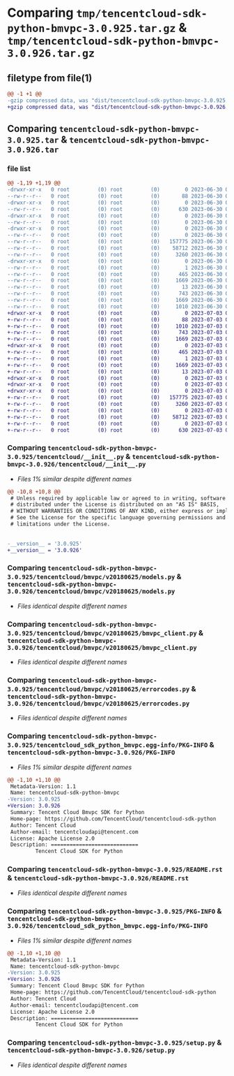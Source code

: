 # Comparing `tmp/tencentcloud-sdk-python-bmvpc-3.0.925.tar.gz` & `tmp/tencentcloud-sdk-python-bmvpc-3.0.926.tar.gz`

## filetype from file(1)

```diff
@@ -1 +1 @@
-gzip compressed data, was "dist/tencentcloud-sdk-python-bmvpc-3.0.925.tar", last modified: Fri Jun 30 02:01:11 2023, max compression
+gzip compressed data, was "dist/tencentcloud-sdk-python-bmvpc-3.0.926.tar", last modified: Mon Jul  3 00:19:52 2023, max compression
```

## Comparing `tencentcloud-sdk-python-bmvpc-3.0.925.tar` & `tencentcloud-sdk-python-bmvpc-3.0.926.tar`

### file list

```diff
@@ -1,19 +1,19 @@
-drwxr-xr-x   0 root         (0) root         (0)        0 2023-06-30 02:01:11.000000 tencentcloud-sdk-python-bmvpc-3.0.925/
--rw-r--r--   0 root         (0) root         (0)       88 2023-06-30 02:01:11.000000 tencentcloud-sdk-python-bmvpc-3.0.925/setup.cfg
-drwxr-xr-x   0 root         (0) root         (0)        0 2023-06-30 02:01:11.000000 tencentcloud-sdk-python-bmvpc-3.0.925/tencentcloud/
--rw-r--r--   0 root         (0) root         (0)      630 2023-06-30 02:01:11.000000 tencentcloud-sdk-python-bmvpc-3.0.925/tencentcloud/__init__.py
-drwxr-xr-x   0 root         (0) root         (0)        0 2023-06-30 02:01:11.000000 tencentcloud-sdk-python-bmvpc-3.0.925/tencentcloud/bmvpc/
--rw-r--r--   0 root         (0) root         (0)        0 2023-06-30 02:01:11.000000 tencentcloud-sdk-python-bmvpc-3.0.925/tencentcloud/bmvpc/__init__.py
-drwxr-xr-x   0 root         (0) root         (0)        0 2023-06-30 02:01:11.000000 tencentcloud-sdk-python-bmvpc-3.0.925/tencentcloud/bmvpc/v20180625/
--rw-r--r--   0 root         (0) root         (0)        0 2023-06-30 02:01:11.000000 tencentcloud-sdk-python-bmvpc-3.0.925/tencentcloud/bmvpc/v20180625/__init__.py
--rw-r--r--   0 root         (0) root         (0)   157775 2023-06-30 02:01:11.000000 tencentcloud-sdk-python-bmvpc-3.0.925/tencentcloud/bmvpc/v20180625/models.py
--rw-r--r--   0 root         (0) root         (0)    58712 2023-06-30 02:01:11.000000 tencentcloud-sdk-python-bmvpc-3.0.925/tencentcloud/bmvpc/v20180625/bmvpc_client.py
--rw-r--r--   0 root         (0) root         (0)     3260 2023-06-30 02:01:11.000000 tencentcloud-sdk-python-bmvpc-3.0.925/tencentcloud/bmvpc/v20180625/errorcodes.py
-drwxr-xr-x   0 root         (0) root         (0)        0 2023-06-30 02:01:11.000000 tencentcloud-sdk-python-bmvpc-3.0.925/tencentcloud_sdk_python_bmvpc.egg-info/
--rw-r--r--   0 root         (0) root         (0)        1 2023-06-30 02:01:11.000000 tencentcloud-sdk-python-bmvpc-3.0.925/tencentcloud_sdk_python_bmvpc.egg-info/dependency_links.txt
--rw-r--r--   0 root         (0) root         (0)      465 2023-06-30 02:01:11.000000 tencentcloud-sdk-python-bmvpc-3.0.925/tencentcloud_sdk_python_bmvpc.egg-info/SOURCES.txt
--rw-r--r--   0 root         (0) root         (0)     1669 2023-06-30 02:01:11.000000 tencentcloud-sdk-python-bmvpc-3.0.925/tencentcloud_sdk_python_bmvpc.egg-info/PKG-INFO
--rw-r--r--   0 root         (0) root         (0)       13 2023-06-30 02:01:11.000000 tencentcloud-sdk-python-bmvpc-3.0.925/tencentcloud_sdk_python_bmvpc.egg-info/top_level.txt
--rw-r--r--   0 root         (0) root         (0)      743 2023-06-30 02:01:11.000000 tencentcloud-sdk-python-bmvpc-3.0.925/README.rst
--rw-r--r--   0 root         (0) root         (0)     1669 2023-06-30 02:01:11.000000 tencentcloud-sdk-python-bmvpc-3.0.925/PKG-INFO
--rw-r--r--   0 root         (0) root         (0)     1010 2023-06-30 02:01:11.000000 tencentcloud-sdk-python-bmvpc-3.0.925/setup.py
+drwxr-xr-x   0 root         (0) root         (0)        0 2023-07-03 00:19:52.000000 tencentcloud-sdk-python-bmvpc-3.0.926/
+-rw-r--r--   0 root         (0) root         (0)       88 2023-07-03 00:19:52.000000 tencentcloud-sdk-python-bmvpc-3.0.926/setup.cfg
+-rw-r--r--   0 root         (0) root         (0)     1010 2023-07-03 00:19:52.000000 tencentcloud-sdk-python-bmvpc-3.0.926/setup.py
+-rw-r--r--   0 root         (0) root         (0)      743 2023-07-03 00:19:52.000000 tencentcloud-sdk-python-bmvpc-3.0.926/README.rst
+-rw-r--r--   0 root         (0) root         (0)     1669 2023-07-03 00:19:52.000000 tencentcloud-sdk-python-bmvpc-3.0.926/PKG-INFO
+drwxr-xr-x   0 root         (0) root         (0)        0 2023-07-03 00:19:52.000000 tencentcloud-sdk-python-bmvpc-3.0.926/tencentcloud_sdk_python_bmvpc.egg-info/
+-rw-r--r--   0 root         (0) root         (0)      465 2023-07-03 00:19:52.000000 tencentcloud-sdk-python-bmvpc-3.0.926/tencentcloud_sdk_python_bmvpc.egg-info/SOURCES.txt
+-rw-r--r--   0 root         (0) root         (0)        1 2023-07-03 00:19:52.000000 tencentcloud-sdk-python-bmvpc-3.0.926/tencentcloud_sdk_python_bmvpc.egg-info/dependency_links.txt
+-rw-r--r--   0 root         (0) root         (0)     1669 2023-07-03 00:19:52.000000 tencentcloud-sdk-python-bmvpc-3.0.926/tencentcloud_sdk_python_bmvpc.egg-info/PKG-INFO
+-rw-r--r--   0 root         (0) root         (0)       13 2023-07-03 00:19:52.000000 tencentcloud-sdk-python-bmvpc-3.0.926/tencentcloud_sdk_python_bmvpc.egg-info/top_level.txt
+drwxr-xr-x   0 root         (0) root         (0)        0 2023-07-03 00:19:52.000000 tencentcloud-sdk-python-bmvpc-3.0.926/tencentcloud/
+drwxr-xr-x   0 root         (0) root         (0)        0 2023-07-03 00:19:52.000000 tencentcloud-sdk-python-bmvpc-3.0.926/tencentcloud/bmvpc/
+drwxr-xr-x   0 root         (0) root         (0)        0 2023-07-03 00:19:52.000000 tencentcloud-sdk-python-bmvpc-3.0.926/tencentcloud/bmvpc/v20180625/
+-rw-r--r--   0 root         (0) root         (0)   157775 2023-07-03 00:19:52.000000 tencentcloud-sdk-python-bmvpc-3.0.926/tencentcloud/bmvpc/v20180625/models.py
+-rw-r--r--   0 root         (0) root         (0)     3260 2023-07-03 00:19:52.000000 tencentcloud-sdk-python-bmvpc-3.0.926/tencentcloud/bmvpc/v20180625/errorcodes.py
+-rw-r--r--   0 root         (0) root         (0)        0 2023-07-03 00:19:52.000000 tencentcloud-sdk-python-bmvpc-3.0.926/tencentcloud/bmvpc/v20180625/__init__.py
+-rw-r--r--   0 root         (0) root         (0)    58712 2023-07-03 00:19:52.000000 tencentcloud-sdk-python-bmvpc-3.0.926/tencentcloud/bmvpc/v20180625/bmvpc_client.py
+-rw-r--r--   0 root         (0) root         (0)        0 2023-07-03 00:19:52.000000 tencentcloud-sdk-python-bmvpc-3.0.926/tencentcloud/bmvpc/__init__.py
+-rw-r--r--   0 root         (0) root         (0)      630 2023-07-03 00:19:52.000000 tencentcloud-sdk-python-bmvpc-3.0.926/tencentcloud/__init__.py
```

### Comparing `tencentcloud-sdk-python-bmvpc-3.0.925/tencentcloud/__init__.py` & `tencentcloud-sdk-python-bmvpc-3.0.926/tencentcloud/__init__.py`

 * *Files 1% similar despite different names*

```diff
@@ -10,8 +10,8 @@
 # Unless required by applicable law or agreed to in writing, software
 # distributed under the License is distributed on an "AS IS" BASIS,
 # WITHOUT WARRANTIES OR CONDITIONS OF ANY KIND, either express or implied.
 # See the License for the specific language governing permissions and
 # limitations under the License.
 
 
-__version__ = '3.0.925'
+__version__ = '3.0.926'
```

### Comparing `tencentcloud-sdk-python-bmvpc-3.0.925/tencentcloud/bmvpc/v20180625/models.py` & `tencentcloud-sdk-python-bmvpc-3.0.926/tencentcloud/bmvpc/v20180625/models.py`

 * *Files identical despite different names*

### Comparing `tencentcloud-sdk-python-bmvpc-3.0.925/tencentcloud/bmvpc/v20180625/bmvpc_client.py` & `tencentcloud-sdk-python-bmvpc-3.0.926/tencentcloud/bmvpc/v20180625/bmvpc_client.py`

 * *Files identical despite different names*

### Comparing `tencentcloud-sdk-python-bmvpc-3.0.925/tencentcloud/bmvpc/v20180625/errorcodes.py` & `tencentcloud-sdk-python-bmvpc-3.0.926/tencentcloud/bmvpc/v20180625/errorcodes.py`

 * *Files identical despite different names*

### Comparing `tencentcloud-sdk-python-bmvpc-3.0.925/tencentcloud_sdk_python_bmvpc.egg-info/PKG-INFO` & `tencentcloud-sdk-python-bmvpc-3.0.926/PKG-INFO`

 * *Files 1% similar despite different names*

```diff
@@ -1,10 +1,10 @@
 Metadata-Version: 1.1
 Name: tencentcloud-sdk-python-bmvpc
-Version: 3.0.925
+Version: 3.0.926
 Summary: Tencent Cloud Bmvpc SDK for Python
 Home-page: https://github.com/TencentCloud/tencentcloud-sdk-python
 Author: Tencent Cloud
 Author-email: tencentcloudapi@tencent.com
 License: Apache License 2.0
 Description: ============================
         Tencent Cloud SDK for Python
```

### Comparing `tencentcloud-sdk-python-bmvpc-3.0.925/README.rst` & `tencentcloud-sdk-python-bmvpc-3.0.926/README.rst`

 * *Files identical despite different names*

### Comparing `tencentcloud-sdk-python-bmvpc-3.0.925/PKG-INFO` & `tencentcloud-sdk-python-bmvpc-3.0.926/tencentcloud_sdk_python_bmvpc.egg-info/PKG-INFO`

 * *Files 1% similar despite different names*

```diff
@@ -1,10 +1,10 @@
 Metadata-Version: 1.1
 Name: tencentcloud-sdk-python-bmvpc
-Version: 3.0.925
+Version: 3.0.926
 Summary: Tencent Cloud Bmvpc SDK for Python
 Home-page: https://github.com/TencentCloud/tencentcloud-sdk-python
 Author: Tencent Cloud
 Author-email: tencentcloudapi@tencent.com
 License: Apache License 2.0
 Description: ============================
         Tencent Cloud SDK for Python
```

### Comparing `tencentcloud-sdk-python-bmvpc-3.0.925/setup.py` & `tencentcloud-sdk-python-bmvpc-3.0.926/setup.py`

 * *Files identical despite different names*

